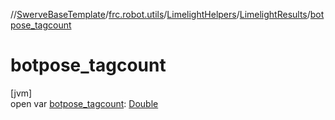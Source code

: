 //[SwerveBaseTemplate](../../../../index.md)/[frc.robot.utils](../../index.md)/[LimelightHelpers](../index.md)/[LimelightResults](index.md)/[botpose_tagcount](botpose_tagcount.md)

# botpose_tagcount

[jvm]\
open var [botpose_tagcount](botpose_tagcount.md): [Double](https://kotlinlang.org/api/latest/jvm/stdlib/kotlin/-double/index.html)
